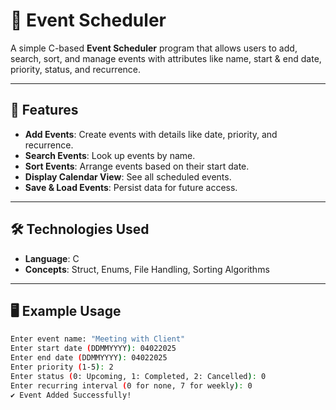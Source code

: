 # 📌 Event Scheduler  

A simple C-based **Event Scheduler** program that allows users to add, search, sort, and manage events with attributes like name, start & end date, priority, status, and recurrence.  

---

## 📖 Features  
- **Add Events**: Create events with details like date, priority, and recurrence.  
- **Search Events**: Look up events by name.  
- **Sort Events**: Arrange events based on their start date.  
- **Display Calendar View**: See all scheduled events.  
- **Save & Load Events**: Persist data for future access.  

---

## 🛠️ Technologies Used  
- **Language**: C  
- **Concepts**: Struct, Enums, File Handling, Sorting Algorithms  

---

## 🖥️ Example Usage  
```sh
Enter event name: "Meeting with Client"
Enter start date (DDMMYYYY): 04022025
Enter end date (DDMMYYYY): 04022025
Enter priority (1-5): 2
Enter status (0: Upcoming, 1: Completed, 2: Cancelled): 0
Enter recurring interval (0 for none, 7 for weekly): 0
✔ Event Added Successfully!
